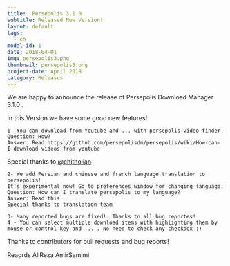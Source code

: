 ```yaml
---
title:  Persepolis 3.1.0
subtitle: Released New Version!
layout: default
tags:
  - en
modal-id: 1
date: 2018-04-01
img: persepolis3.png
thumbnail: persepolis3.png
project-date: April 2018
category: Releases
---
```


We are happy to announce the release of Persepolis Download Manager 3.1.0 .

In this Version we have some good new features!

    1- You can download from Youtube and ... with persepolis video finder!
    Question: How?
    Answer: Read https://github.com/persepolisdm/persepolis/wiki/How-can-I-download-videos-from-youtube

Special thanks to [@chitholian](https://github.com/chitholian)

    2- We add Persian and chinese and french language translation to persepolis!
    It's experimental now! Go to preferences window for changing language.
    Question: How can I translate persepolis to my language?
    Answer: Read this
    Special thanks to translation team

    3- Many reported bugs are fixed!. Thanks to all bug reportes!
    4 - You can select multiple download items with highlighting them by mouse or control key and ... . No need to check any checkbox :)

Thanks to contributors for pull requests and bug reports!

Reagrds
AliReza AmirSamimi


